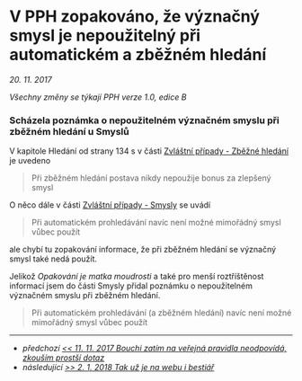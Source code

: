 # V PPH zopakováno, že význačný smysl je nepoužitelný při automatickém a zběžném hledání

*20. 11. 2017*

*Všechny změny se týkají PPH verze 1.0, edice B*

### Scházela poznámka o nepoužitelném význačném smyslu při zběžném hledání u Smyslů

V kapitole Hledání od strany 134 s v části [Zvláštní případy - Zběžné hledání](https://pph.drdplus.info/#zbezne_hledani)
 je uvedeno
 > Při zběžném hledání postava nikdy nepoužije bonus za zlepšený smysl
 
O něco dále v části [Zvláštní případy - Smysly](https://pph.drdplus.info/#smysly) se uvádí
 > Při automatickém prohledávání navíc není možné mimořádný smysl vůbec použít
 
ale chybí tu zopakování informace, že při zběžném hledání se význačný smysl také nedá použít.

Jelikož *Opakování je matka moudrosti* a také pro menší roztříštěnost informací jsem do části Smysly přidal poznámku o nepoužitelném význačném smyslu při zběžném hledání.
 > Při automatickém prohledávání (a zběžném hledání) navíc není možné mimořádný smysl vůbec použít
 
---

- *předchozí [<< 11. 11. 2017 Bouchi zatím na veřejná pravidla neodpovídá, zkouším prostší dotaz](2017-11-11-bouchi_zatim_na_verejna_pravidla_neodpovida_zkousim_prostsi_dotaz.md)*
- *následující [>> 2. 1. 2018 Tak už je na webu i bestiář](2018-01-02-na_web_jsem_prevedl_bestiar.md)*